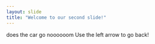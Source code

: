 ```yaml
---
layout: slide
title: "Welcome to our second slide!"
---
```

does the car go noooooom
Use the left arrow to go back!

